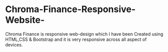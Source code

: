 # Chroma-Finance-Responsive-Website-
Chroma Finance is responsive web-design which I have been Created using HTML,CSS &amp; Bootstrap and it is very responsive across all aspect of devices.
